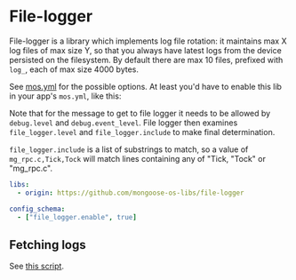 # File-logger

File-logger is a library which implements log file rotation: it maintains max X
log files of max size Y, so that you always have latest logs from the device
persisted on the filesystem. By default there are max 10 files, prefixed with
`log_`, each of max size 4000 bytes.

See [mos.yml](mos.yml) for the possible options. At least you'd have to
enable this lib in your app's `mos.yml`, like this:

Note that for the message to get to file logger it needs to be allowed by `debug.level` and `debug.event_level`.
File logger then examines `file_logger.level` and `file_logger.include` to make final determination.

`file_logger.include` is a list of substrings to match, so a value of `mg_rpc.c,Tick,Tock` will match lines containing any of "Tick, "Tock" or "mg_rpc.c".

```yaml
libs:
  - origin: https://github.com/mongoose-os-libs/file-logger

config_schema:
  - ["file_logger.enable", true]
```

## Fetching logs

See [this script](tools/fetch_logs.sh).
